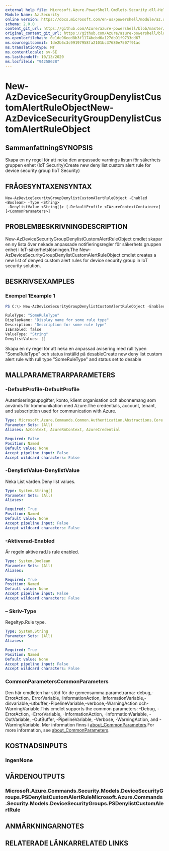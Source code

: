 ```yaml
---
external help file: Microsoft.Azure.PowerShell.Cmdlets.Security.dll-Help.xml
Module Name: Az.Security
online version: https://docs.microsoft.com/en-us/powershell/module/az.security/New-AzDeviceSecurityGroupDenylistCustomAlertRuleObject
schema: 2.0.0
content_git_url: https://github.com/Azure/azure-powershell/blob/master/src/Security/Security/help/New-AzDeviceSecurityGroupDenylistCustomAlertRuleObject.md
original_content_git_url: https://github.com/Azure/azure-powershell/blob/master/src/Security/Security/help/New-AzDeviceSecurityGroupDenylistCustomAlertRuleObject.md
ms.openlocfilehash: 0e1de96eed8b3f1174bebd6a127db91f9733dd67
ms.sourcegitcommit: 1de2b6c3c99197958fa2101bc37680e7507f91ac
ms.translationtype: MT
ms.contentlocale: sv-SE
ms.lasthandoff: 10/13/2020
ms.locfileid: "94258628"
---
```

# <span data-ttu-id="eca5a-101">New-AzDeviceSecurityGroupDenylistCustomAlertRuleObject</span><span class="sxs-lookup"><span data-stu-id="eca5a-101">New-AzDeviceSecurityGroupDenylistCustomAlertRuleObject</span></span>

## <span data-ttu-id="eca5a-102">Sammanfattning</span><span class="sxs-lookup"><span data-stu-id="eca5a-102">SYNOPSIS</span></span>
<span data-ttu-id="eca5a-103">Skapa en ny regel för att neka den anpassade varnings listan för säkerhets gruppen enhet (IoT Security)</span><span class="sxs-lookup"><span data-stu-id="eca5a-103">Create new deny list custom alert rule for device security group (IoT Security)</span></span>

## <span data-ttu-id="eca5a-104">FRÅGESYNTAXEN</span><span class="sxs-lookup"><span data-stu-id="eca5a-104">SYNTAX</span></span>

```
New-AzDeviceSecurityGroupDenylistCustomAlertRuleObject -Enabled <Boolean> -Type <String>
 -DenylistValue <String[]> [-DefaultProfile <IAzureContextContainer>] [<CommonParameters>]
```

## <span data-ttu-id="eca5a-105">PROBLEMBESKRIVNING</span><span class="sxs-lookup"><span data-stu-id="eca5a-105">DESCRIPTION</span></span>
<span data-ttu-id="eca5a-106">New-AzDeviceSecurityGroupDenylistCustomAlertRuleObject cmdlet skapar en ny lista över nekade anpassade notifieringsregler för säkerhets gruppen enhet i IoT-säkerhetslösningen.</span><span class="sxs-lookup"><span data-stu-id="eca5a-106">The New-AzDeviceSecurityGroupDenylistCustomAlertRuleObject cmdlet creates a new list of denyed custom alert rules for device security group in IoT security solution.</span></span>

## <span data-ttu-id="eca5a-107">BESKRIVS</span><span class="sxs-lookup"><span data-stu-id="eca5a-107">EXAMPLES</span></span>

### <span data-ttu-id="eca5a-108">Exempel 1</span><span class="sxs-lookup"><span data-stu-id="eca5a-108">Example 1</span></span>
```powershell
PS C:\> New-AzDeviceSecurityGroupDenylistCustomAlertRuleObject -Enabled $false -Type "SomeRuleType" -DenylistValue @()

RuleType: "SomeRuleType"
DisplayName: "Display name for some rule type"
Description: "Description for some rule type"
IsEnabled: false
ValueType: "String"
DenylistValues: []
```

<span data-ttu-id="eca5a-109">Skapa en ny regel för att neka en anpassad avisering med rull typen "SomeRuleType" och status inställd på desable</span><span class="sxs-lookup"><span data-stu-id="eca5a-109">Create new deny list custom alert rule with rull type "SomeRuleType" and status set to desable</span></span>

## <span data-ttu-id="eca5a-110">MALLPARAMETRAR</span><span class="sxs-lookup"><span data-stu-id="eca5a-110">PARAMETERS</span></span>

### <span data-ttu-id="eca5a-111">-DefaultProfile</span><span class="sxs-lookup"><span data-stu-id="eca5a-111">-DefaultProfile</span></span>
<span data-ttu-id="eca5a-112">Autentiseringsuppgifter, konto, klient organisation och abonnemang som används för kommunikation med Azure.</span><span class="sxs-lookup"><span data-stu-id="eca5a-112">The credentials, account, tenant, and subscription used for communication with Azure.</span></span>

```yaml
Type: Microsoft.Azure.Commands.Common.Authentication.Abstractions.Core.IAzureContextContainer
Parameter Sets: (All)
Aliases: AzContext, AzureRmContext, AzureCredential

Required: False
Position: Named
Default value: None
Accept pipeline input: False
Accept wildcard characters: False
```

### <span data-ttu-id="eca5a-113">-DenylistValue</span><span class="sxs-lookup"><span data-stu-id="eca5a-113">-DenylistValue</span></span>
<span data-ttu-id="eca5a-114">Neka List värden.</span><span class="sxs-lookup"><span data-stu-id="eca5a-114">Deny list values.</span></span>

```yaml
Type: System.String[]
Parameter Sets: (All)
Aliases:

Required: True
Position: Named
Default value: None
Accept pipeline input: False
Accept wildcard characters: False
```

### <span data-ttu-id="eca5a-115">-Aktiverad</span><span class="sxs-lookup"><span data-stu-id="eca5a-115">-Enabled</span></span>
<span data-ttu-id="eca5a-116">Är regeln aktive rad.</span><span class="sxs-lookup"><span data-stu-id="eca5a-116">Is rule enabled.</span></span>

```yaml
Type: System.Boolean
Parameter Sets: (All)
Aliases:

Required: True
Position: Named
Default value: None
Accept pipeline input: False
Accept wildcard characters: False
```

### <span data-ttu-id="eca5a-117">– Skriv</span><span class="sxs-lookup"><span data-stu-id="eca5a-117">-Type</span></span>
<span data-ttu-id="eca5a-118">Regeltyp.</span><span class="sxs-lookup"><span data-stu-id="eca5a-118">Rule type.</span></span>

```yaml
Type: System.String
Parameter Sets: (All)
Aliases:

Required: True
Position: Named
Default value: None
Accept pipeline input: False
Accept wildcard characters: False
```

### <span data-ttu-id="eca5a-119">CommonParameters</span><span class="sxs-lookup"><span data-stu-id="eca5a-119">CommonParameters</span></span>
<span data-ttu-id="eca5a-120">Den här cmdleten har stöd för de gemensamma parametrarna:-debug,-ErrorAction,-ErrorVariable,-InformationAction,-InformationVariable,-disvariable,-utbuffer,-PipelineVariable,-verbose,-WarningAction och-WarningVariable.</span><span class="sxs-lookup"><span data-stu-id="eca5a-120">This cmdlet supports the common parameters: -Debug, -ErrorAction, -ErrorVariable, -InformationAction, -InformationVariable, -OutVariable, -OutBuffer, -PipelineVariable, -Verbose, -WarningAction, and -WarningVariable.</span></span> <span data-ttu-id="eca5a-121">Mer information finns i [about_CommonParameters](http://go.microsoft.com/fwlink/?LinkID=113216).</span><span class="sxs-lookup"><span data-stu-id="eca5a-121">For more information, see [about_CommonParameters](http://go.microsoft.com/fwlink/?LinkID=113216).</span></span>

## <span data-ttu-id="eca5a-122">KOSTNADS</span><span class="sxs-lookup"><span data-stu-id="eca5a-122">INPUTS</span></span>

### <span data-ttu-id="eca5a-123">Ingen</span><span class="sxs-lookup"><span data-stu-id="eca5a-123">None</span></span>

## <span data-ttu-id="eca5a-124">VÄRDEN</span><span class="sxs-lookup"><span data-stu-id="eca5a-124">OUTPUTS</span></span>

### <span data-ttu-id="eca5a-125">Microsoft.Azure.Commands.Security.Models.DeviceSecurityGroups.PSDenylistCustomAlertRule</span><span class="sxs-lookup"><span data-stu-id="eca5a-125">Microsoft.Azure.Commands.Security.Models.DeviceSecurityGroups.PSDenylistCustomAlertRule</span></span>

## <span data-ttu-id="eca5a-126">ANMÄRKNINGAR</span><span class="sxs-lookup"><span data-stu-id="eca5a-126">NOTES</span></span>

## <span data-ttu-id="eca5a-127">RELATERADE LÄNKAR</span><span class="sxs-lookup"><span data-stu-id="eca5a-127">RELATED LINKS</span></span>
